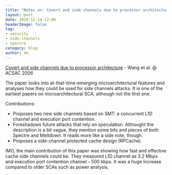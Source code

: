 ```yaml
---
title: "Notes on: Covert and side channels due to processor architecture"
layout: post
date: 2020-12-14 12:00
headerImage: false
tag:
- security
- side-channels
- spectre
category: blog
author: me
---
```


[Covert and side channels due to processor architecture](https://doi.org/10.1109/ACSAC.2006.20) - Wang et al. @ ACSAC 2006

The paper looks into at-that-time-emerging microarchitectural features and analyses how they could be used for side channels attacks. It is one of the earliest papers on microarchitectural SCA, although not the first one.

Contributions:
- Proposes two new side channels based on SMT: a concurrent L1D channel and execution port contention.
- Foreshadows future attacks that rely on speculation. Althought the description is a bit vague, they mention some bits and pieces of both Spectre and Meltdown.
It reads more like a side note, though.
- Proposes a side-channel protected cache design (RPCache).

IMO, the main contribution of this paper was showing how fast and effective cache side channels could be.
They measured L1D channel as 3.2 Mbps and execution port contention channel - 500 kbps.
It was a huge increase compared to older SCAs such as power analysis.